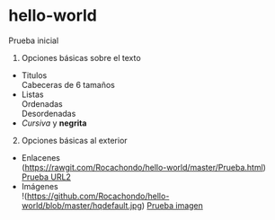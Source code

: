 # hello-world
Prueba inicial
1. Opciones básicas sobre el texto
 * Titulos  
 Cabeceras de 6 tamaños
 * Listas  
 Ordenadas  
 Desordenadas
 * _Cursiva_ y **negrita**
 
2. Opciones básicas al exterior  
 * Enlacenes  
  (https://rawgit.com/Rocachondo/hello-world/master/Prueba.html)
  [Prueba URL2](https://rawgit.com/Rocachondo/hello-world/master/Prueba.html)
 * Imágenes  
  !(https://github.com/Rocachondo/hello-world/blob/master/hqdefault.jpg)
  [Prueba imagen][imagen2]
  
  [imagen2]: https://github.com/Rocachondo/hello-world/blob/master/hqdefault.jpg


